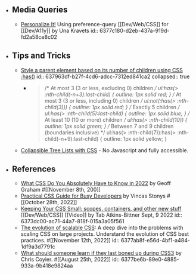 - ## Media Queries
	- [Personalize It!](https://css-tricks.com/personalize-it/) Using preference-query [[Dev/Web/CSS]] for [[Dev/A11y]] by Una Kravets
	  id:: 6377c180-d2eb-437a-919d-fd2a58ce8c02
- ## Tips and Tricks
	- [Style a parent element based on its number of children using CSS :has()](https://www.bram.us/2022/11/17/style-a-parent-element-based-on-its-number-of-children-using-css-has)
	  id:: 637963df-b27f-4cd6-adcc-7312ed841ca2
	  collapsed:: true
		- > /* At most 3 (3 or less, excluding 0) children */
		  ul:has(> :nth-child(-n+3):last-child) {
		  	outline: 1px solid red;
		  }
		  /* At most 3 (3 or less, including 0) children */
		  ul:not(:has(> :nth-child(3))) {
		  	outline: 1px solid red;
		  }
		  /* Exactly 5 children */
		  ul:has(> :nth-child(5):last-child) {
		  	outline: 1px solid blue;
		  }
		  /* At least 10 (10 or more) children */
		  ul:has(> :nth-child(10)) {
		  	outline: 1px solid green;
		  }
		  /* Between 7 and 9 children (boundaries inclusive) */
		  ul:has(> :nth-child(7)):has(> :nth-child(-n+9):last-child) {
		  	outline: 1px solid yellow;
		  }
	- [Collapsible Tree Lists with CSS](https://iamkate.com/code/tree-views/) - No Javascript and fully accessible.
- ## References
	- [What CSS Do You Absolutely Have to Know in 2022](https://css-tricks.com/what-css-do-you-absolutely-have-to-know-in-2022/) by Geoff Graham #[[November 8th, 200]]
	- [Practical CSS Guide for Busy Developers](https://codefrontend.com/css-guide/) by Vincas Stonys #[[October 28th, 2022]]
	- [Keeping Your CSS Small: scopes, containers, and other new stuff](https://www.youtube.com/watch?v=bz0sMsCiU1c) [[Dev/Web/CSS]] [[Video]] by Tab Atkins-Bittner Sept, 9 2022
	  id:: 6373dc00-ac71-44a7-818f-015a3a05f561
	- [The evolution of scalable CSS](https://frontendmastery.com/posts/the-evolution-of-scalable-css/): A deep dive into the problems with scaling CSS on large projects. Understand the evolution of CSS best practices. #[[November 12th, 2022]]
	  id:: 6377ab8f-e56d-4bf1-a484-1df9a3d7791c
	- [What should someone learn if they last boned up during CSS3](https://css-tricks.com/whats-new-since-css3/) by Chris Coyier. #[[August 25th, 2022]]
	  id:: 6377be6b-89e0-4885-933a-9b418e9824aa